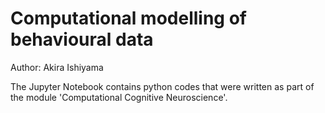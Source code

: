 # Computational modelling of behavioural data

Author: Akira Ishiyama

The Jupyter Notebook contains python codes that were written as part of the module 'Computational Cognitive Neuroscience'.
